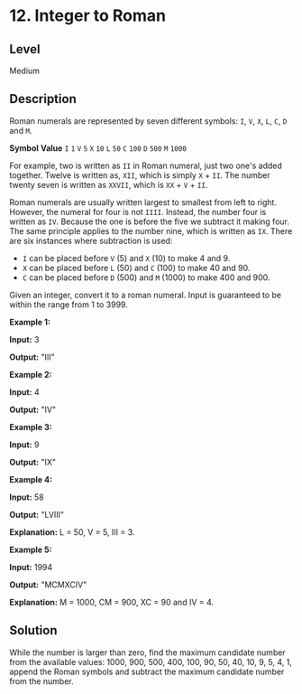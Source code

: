 # 12. Integer to Roman
## Level
Medium

## Description
Roman numerals are represented by seven different symbols: `I`, `V`, `X`, `L`, `C`, `D` and `M`.

**Symbol**       **Value**
`I`             `1`
`V`             `5`
`X`             `10`
`L`             `50`
`C`             `100`
`D`             `500`
`M`             `1000`

For example, two is written as `II` in Roman numeral, just two one's added together. Twelve is written as, `XII`, which is simply `X` + `II`. The number twenty seven is written as `XXVII`, which is `XX` + `V` + `II`.

Roman numerals are usually written largest to smallest from left to right. However, the numeral for four is not `IIII`. Instead, the number four is written as `IV`. Because the one is before the five we subtract it making four. The same principle applies to the number nine, which is written as `IX`. There are six instances where subtraction is used:

* `I` can be placed before `V` (5) and `X` (10) to make 4 and 9.
* `X` can be placed before `L` (50) and `C` (100) to make 40 and 90.
* `C` can be placed before `D` (500) and `M` (1000) to make 400 and 900.

Given an integer, convert it to a roman numeral. Input is guaranteed to be within the range from 1 to 3999.

**Example 1:**

**Input:** 3

**Output:** "III"

**Example 2:**

**Input:** 4

**Output:** "IV"

**Example 3:**

**Input:** 9

**Output:** "IX"

**Example 4:**

**Input:** 58

**Output:** "LVIII"

**Explanation:** L = 50, V = 5, III = 3.

**Example 5:**

**Input:** 1994

**Output:** "MCMXCIV"

**Explanation:** M = 1000, CM = 900, XC = 90 and IV = 4.

## Solution
While the number is larger than zero, find the maximum candidate number from the available values: 1000, 900, 500, 400, 100, 90, 50, 40, 10, 9, 5, 4, 1, append the Roman symbols and subtract the maximum candidate number from the number.
